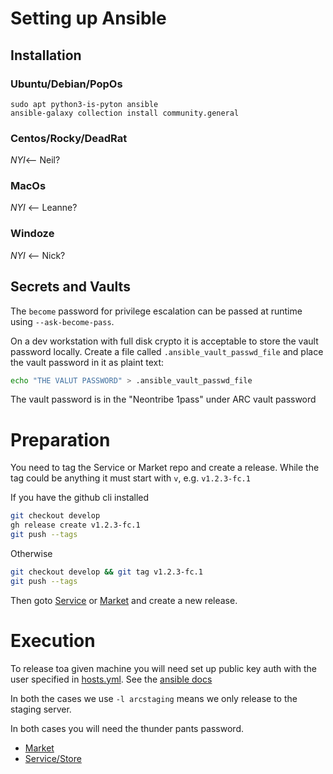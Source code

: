 # Setting up Ansible

## Installation

### Ubuntu/Debian/PopOs

    sudo apt python3-is-pyton ansible
    ansible-galaxy collection install community.general

### Centos/Rocky/DeadRat

_NYI_<-- Neil?

### MacOs

_NYI_ <-- Leanne?

### Windoze

_NYI_ <-- Nick?

## Secrets and Vaults

The `become` password for privilege escalation can be passed at runtime using `--ask-become-pass`.

On a dev workstation with full disk crypto it is acceptable to store the vault password locally. Create a file called `.ansible_vault_passwd_file` and place the vault password in it as plaint text:

```bash
echo "THE VALUT PASSWORD" > .ansible_vault_passwd_file
```

The vault password is in the "Neontribe 1pass" under ARC vault password

# Preparation

You need to tag the Service or Market repo and create a release. While the tag could be anything it must start with `v`, e.g. `v1.2.3-fc.1`

If you have the github cli installed

```bash
git checkout develop
gh release create v1.2.3-fc.1
git push --tags
```

Otherwise

```bash
git checkout develop && git tag v1.2.3-fc.1
git push --tags
```

Then goto [Service](https://github.com/neontribe/ARCVService/releases) or [Market](https://github.com/neontribe/ARCVMarket/releases) and create a new release.

# Execution

To release toa given machine you will need set up public key auth with the user specified in [hosts.yml](hosts.yaml). See the [ansible docs](https://docs.ansible.com/ansible/latest/inventory_guide/connection_details.html)

In both the cases we use `-l arcstaging` means we only release to the staging server.

In both cases you will need the thunder pants password.

 * [Market](DEPLOY_VUE.md)
 * [Service/Store](DEPLOY_LARAVEL.md)
